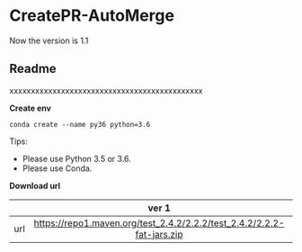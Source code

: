 # CreatePR-AutoMerge

Now the version is 1.1
## **Readme**
xxxxxxxxxxxxxxxxxxxxxxxxxxxxxxxxxxxxxxxxxxxxx

**Create env**
```
conda create --name py36 python=3.6
```

Tips:
* Please use Python 3.5 or 3.6.
* Please use Conda.


**Download url**

|           | ver 1 | ver 2 |
| :-------: | :---------: | :--------------------------: |
| url | https://repo1.maven.org/test_2.4.2/2.2.2/test_2.4.2/2.2.2-fat-jars.zip | https://oss.sonatype.org/content/repositories/snapshots/com/test/test_2.4.2/2.2.2-SNAPSHOT/ |
